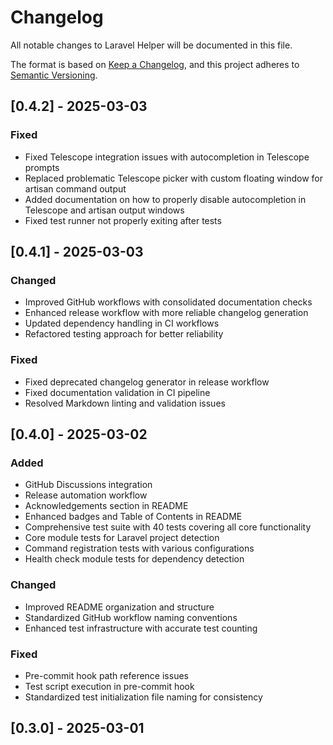 # Changelog

All notable changes to Laravel Helper will be documented in this file.

The format is based on [Keep a Changelog](https://keepachangelog.com/en/1.0.0/),
and this project adheres to [Semantic Versioning](https://semver.org/spec/v2.0.0.html).

## [0.4.2] - 2025-03-03

### Fixed
- Fixed Telescope integration issues with autocompletion in Telescope prompts
- Replaced problematic Telescope picker with custom floating window for artisan command output
- Added documentation on how to properly disable autocompletion in Telescope and artisan output windows
- Fixed test runner not properly exiting after tests

## [0.4.1] - 2025-03-03

### Changed
- Improved GitHub workflows with consolidated documentation checks
- Enhanced release workflow with more reliable changelog generation
- Updated dependency handling in CI workflows
- Refactored testing approach for better reliability

### Fixed
- Fixed deprecated changelog generator in release workflow
- Fixed documentation validation in CI pipeline
- Resolved Markdown linting and validation issues

## [0.4.0] - 2025-03-02

### Added
- GitHub Discussions integration
- Release automation workflow
- Acknowledgements section in README
- Enhanced badges and Table of Contents in README
- Comprehensive test suite with 40 tests covering all core functionality
- Core module tests for Laravel project detection
- Command registration tests with various configurations
- Health check module tests for dependency detection

### Changed
- Improved README organization and structure
- Standardized GitHub workflow naming conventions
- Enhanced test infrastructure with accurate test counting

### Fixed
- Pre-commit hook path reference issues
- Test script execution in pre-commit hook
- Standardized test initialization file naming for consistency

## [0.3.0] - 2025-03-01

